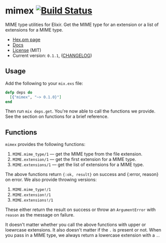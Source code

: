 # mimex [![Build Status]][travis-link]

MIME type utilities for Elixir. Get the MIME type for an extension or a list
of extensions for a MIME type.

 - [Hex.pm page][hexpm]
 - [Docs][docs]
 - [License][license] (MIT)
 - Current version: `0.1.1`, ([CHANGELOG])

## Usage

Add the following to your `mix.exs` file:

``` elixir
defp deps do
  [{"mimex", "~> 0.1.0}"]
end
```

Then run `mix deps.get`. You're now able to call the functions we provide. See
the section on functions for a brief reference.

## Functions

`mimex` provides the following functions:

 1. `MIME.mime_type/1` &mdash; get the MIME type from the file extension.
 2. `MIME.extension/1` &mdash; get the first extension for a MIME type.
 3. `MIME.extensions/1` &mdash; get the list of extensions for a MIME type.

The above functions return `{:ok, result}` on success and {:error, reason} on
error. We also provide throwing versions:

 1. `MIME.mime_type!/1`
 2. `MIME.extension!/1`
 3. `MIME.extensions!/1`

These either return the result on success or throw an `ArgumentError` with
`reason` as the message on failure.

It doesn't matter whether you call the above functions with upper or loewrcase
extensions. It also doesn't matter if the `.` is present or not. When you pass
in a MIME type, we always return a lowercase extension with a `.`.

 [Build Status]:https://api.travis-ci.org/hex-sh/mimex.svg?branch=master
 [travis-link]:https://travis-ci.org/hex-sh/mimex
 [license]:https://github.com/hex-sh/mimex/blob/master/LICENSE
 [docs]:http://hexdocs.pm/mimes
 [hexpm]:https://hex.pm/packages/mimex
 [CHANGELOG]:https://github.com/hex-sh/mimex/blob/master/CHANGELOG.md
